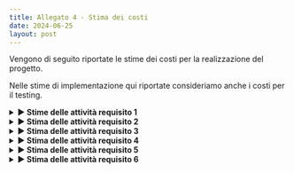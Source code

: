 ```yaml
---
title: Allegato 4 - Stima dei costi
date: 2024-06-25
layout: post
---
```


Vengono di seguito riportate le stime dei costi per la realizzazione del progetto.

Nelle stime di implementazione qui riportate consideriamo anche i costi per il testing.

<details>
<summary markdown='span'>
    <strong>▶️ Stime delle attività requisito 1</strong>
</summary>

**Attività 1.1** Configurazione _build tool_ e DVCS

| Stime   | Luca Rubboli | Giovanni Antonioni | Luca Tassinari | Media | Mediana | 3 point method |
|---------|--------------|--------------------|----------------|-------|---------|----------------|
| Round 1 | 4            | 6                  | 8              | 6,00  | 6       | 6,00           |
| Round 2 | 6            | 6,5                | 7              | 6,50  | 6,5     | 6,50           |

| Unità di misura:   | Ore |
|--------------------|-----|
| Risorse assegnate  | 2   |
| Durata stimata     | 4   |

**Attività 1.2** Configurazione pipeline di _continuous integration_

| Stime   | Luca Rubboli | Giovanni Antonioni | Luca Tassinari | Media | Mediana | 3 point method |
|---------|--------------|--------------------|----------------|-------|---------|----------------|
| Round 1            | 3 | 8 | 3 | 4,67 | 3 | 4,94 |
| Round 2            | 4 | 6 | 6 | 5,33 | 6 | 5,22 |
| Round 3            | 5 | 6 | 6 | 5,67 | 6 | 5,61 |

| Unità di misura:   | Ore |
|--------------------|-----|
| Risorse assegnate: | 2 |
| Durata stimata:    | 4,5 |

**Attività 1.3.1** Configurazione pipeline di _continuous deployment_: progettazione diagrammi deployment

| Stime   | Luca Rubboli | Giovanni Antonioni | Luca Tassinari | Media | Mediana | 3 point method |
|---------|--------------|--------------------|----------------|-------|---------|----------------|
| Round 1            | 4 | 10 | 3 | 5,67 | 4 | 5,94 |
| Round 2            | 6 | 6 | 8 | 6,67 | 6 | 6,78 |
| Round 3            | 6,5 | 6,5 | 7,5 | 6,83 | 6,5 | 6,89 |

| Unità di misura:   | Ore |
|--------------------|-----|
| Risorse assegnate: | 3 progettisti che collaborano in _brainstorming_ |
| Durata stimata:    | 3   |

**Attività 1.3.2** Configurazione pipeline di _continuous deployment_: Creazione struttura locale minimale di orchestrazione

| Stime   | Luca Rubboli | Giovanni Antonioni | Luca Tassinari | Media | Mediana | 3 point method |
|---------|--------------|--------------------|----------------|-------|---------|----------------|
| Round 1 | 10 | 2 | 6 | 6,00 | 6 | 6,00 |
| Round 2 | 5 | 4.5 | 3 | 4,00 | 4 | 4,00 |
| Round 3 | 4.5 | 4.5 | 4 | 4,00 | 4 | 4,00 |

| Unità di misura:   | Ore |
|--------------------|-----|
| Risorse assegnate: | 1 esperto di deployment |
| Durata stimata:    | 4   |

**Attività 1.3.3**: Configurazione pipeline di _continuous deployment_: Configurazione ambiente di produzione

| Stime   | Luca Rubboli | Giovanni Antonioni | Luca Tassinari | Media | Mediana | 3 point method |
|---------|--------------|--------------------|----------------|-------|---------|----------------|
| Round 1 | 4 | 6 | 2 | 4,00 | 4 | 4,00 |
| Round 2 | 5 | 6 | 4,5 | 5,17 | 5 | 5,19 |
| Round 3 | 5 | 6 | 5,5 |  | 5,50 | 5,5 | 5,50 |

| Unità di misura:   | Ore |
|--------------------|-----|
| Risorse assegnate: | 1   |
| Durata stimata:    | 5,5 |

**Attività 1.3.4** Configurazione pipeline di _continuous deployment_: Sviluppo azioni deployment da locale a produzione

| Stime   | Luca Rubboli | Giovanni Antonioni | Luca Tassinari | Media | Mediana | 3 point method |
|---------|--------------|--------------------|----------------|-------|---------|----------------|
| Round 1 | 8 | 10 | 8 | 8,67 | 8 | 8,78 |
| Round 2 | 9 | 9 | 10 | 9,33 | 9 | 9,39 |
| Round 3 | 9 | 9,5 | 9,5 | 9,33 | 9,5 | 9,31 |

| Unità di misura:   | Ore |
|--------------------|-----|
| Risorse assegnate: | 1   |
| Durata stimata:    | 9,5 |

**Attività 1.4** Configurazione _bot_ per aggiornamento automatico delle dipendenze

| Stime   | Luca Rubboli | Giovanni Antonioni | Luca Tassinari | Media | Mediana | 3 point method |
|---------|--------------|--------------------|----------------|-------|---------|----------------|
| Round 1 | 3 | 0.5 | 2 | 2,50 | 2,5 | 2,50 |
| Round 2 | 1,5 | 1,5 | 1,5 | 1,50 | 1,5 | 1,50 |

| Unità di misura:   | Ore |
|--------------------|-----|
| Risorse assegnate: | 1   |
| Durata stimata:    | 1,5 |

**Attività 1.5** Configurazione _bot_ per il _merge_ automatizzato di Pull Request sulla repo

| Stime   | Luca Rubboli | Giovanni Antonioni | Luca Tassinari | Media | Mediana | 3 point method |
|---------|--------------|--------------------|----------------|-------|---------|----------------|
| Round 1 | 2 | 2 | 1,5 |  | 1,83 | 2 | 1,81 |
| Round 2 | 2 | 2 | 1,75 |  | 1,92 | 2 | 1,90 |

| Unità di misura:   | Ore |
|--------------------|-----|
| Risorse assegnate: | 1   |
| Durata stimata:    | 2   |

**Attività 1.6** Configurazione _bot_ per il rilascio automatico delle _release_

| Stime   | Luca Rubboli | Giovanni Antonioni | Luca Tassinari | Media | Mediana | 3 point method |
|---------|--------------|--------------------|----------------|-------|---------|----------------|
| Round 1 | 3 | 3 | 2,5 | 2,83 | 3 | 2,81 |
| Round 2 | 2,75 | 3 | 2,5 | 2,75 | 2,75 | 2,75 |

| Unità di misura:   | Ore  |
|--------------------|------|
| Risorse assegnate: | 1    |
| Durata stimata:    | 2,75 |

**Attività 1.7** Configurazione di un sistema di _ticketing_ automatizzato

| Stime   | Luca Rubboli | Giovanni Antonioni | Luca Tassinari | Media | Mediana | 3 point method |
|---------|--------------|--------------------|----------------|-------|---------|----------------|
| Round 1 | 0,5 | 0,5 | 0,5 | 0,50 | 0,5 | 0,50 |

| Unità di misura:   | Ore |
|--------------------|-----|
| Risorse assegnate: | 1   |
| Durata stimata:    | 0,5 |

</details>

<details>
<summary markdown='span'>
    <strong>▶️ Stima delle attività requisito 2</strong>
</summary>

**Attività 2.1.1** Autenticazione - Configurazione DB e implementazione repository

| Stime   | Luca Rubboli | Giovanni Antonioni | Luca Tassinari | Media | Mediana | 3 point method |
|---------|--------------|--------------------|----------------|-------|---------|----------------|
| Round 1 | 4 | 6,5 | 5 | 5,17 | 5 | 5,19 |
| Round 2 | 5,5 | 6 | 6 | 5,83 | 6 | 5,81 |

| Unità di misura    | Ore |
|--------------------|-----|
| Risorse assegnate  | 1   |
| Durata stimata     | 6   |

**Attività 2.1.2** Autenticazione - Implementazione token di autenticazione

| Stime   | Luca Rubboli | Giovanni Antonioni | Luca Tassinari | Media | Mediana | 3 point method |
|---------|--------------|--------------------|----------------|-------|---------|----------------|
| Round 1 | 3 | 5 | 20 | 9,33 | 5 | 10,06 |
| Round 2 | 12 | 12 | 14 | 12,67 | 12 | 12,78 |
| Round 3 | 12 | 12 | 13 | 12,33 | 12 | 12,39 |

| Unità di misura    | Ore |
|--------------------|-----|
| Risorse assegnate  | 1   |
| Durata stimata     | 12  |

**Attività 2.1.3** Autenticazione - Regole di controllo di accesso

| Stime   | Luca Rubboli | Giovanni Antonioni | Luca Tassinari | Media | Mediana | 3 point method |
|---------|--------------|--------------------|----------------|-------|---------|----------------|
| Round 1 | 6 | 13 | 12 |  | 10,33 | 12 | 10,06 |
| Round 2 | 12 | 13,5 | 13 | 12,83 | 13 | 12,81 |
| Round 3 | 12,5 | 13,5 | 13 | 13,00 | 13 | 13,00 |

| Unità di misura:   | Ore |
|--------------------|-----|
| Risorse assegnate  | 1   |
| Durata stimata     | 13  |

**Attività 2.1.4** Autenticazione - Implementazione API di autenticazione

| Stime   | Luca Rubboli | Giovanni Antonioni | Luca Tassinari | Media | Mediana | 3 point method |
|---------|--------------|--------------------|----------------|-------|---------|----------------|
| Round 1 | 10 | 11 | 16 |  | 12,33 | 11 | 12,56 |
| Round 2 | 13 | 18 | 19 |  | 16,67 | 18 | 16,44 |
| Round 3 | 16 | 19 | 19 |  | 18,00 | 19 | 17,83 |

| Unità di misura:   | Ore |
|--------------------|-----|
| Risorse assegnate  | 1   |
| Durata stimata     | 19  |

**Attività 2.2.1** Gruppi - Configurazione DB e implementazione repository

| Stime   | Luca Rubboli | Giovanni Antonioni | Luca Tassinari | Media | Mediana | 3 point method |
|---------|--------------|--------------------|----------------|-------|---------|----------------|
| Round 1 | 6 | 9 | 7 | 7,33 | 7 | 7,39 |
| Round 2 | 9 | 9,5 | 8 | 8,83 | 9 | 8,81 |
| Round 3 | 8,5 | 9,5 | 9 | 9,00 | 9 | 9,00 |

| Unità di misura:   | Ore |
|--------------------|-----|
| Risorse assegnate  | 1   |
| Durata stimata     | 9,5 |

**Attività 2.2.2** Gruppi - Implementazione API di gestione gruppi

| Stime   | Luca Rubboli | Giovanni Antonioni | Luca Tassinari | Media | Mediana | 3 point method |
|---------|--------------|--------------------|----------------|-------|---------|----------------|
| Round 1 | 20 | 23 | 16 | 19,67 | 20 | 19,61 |
| Round 2 | 20 | 20 | 20 | 20,00 | 20 | 20,00 |

| Unità di misura:   | Ore |
|--------------------|-----|
| Risorse assegnate  | 1   |
| Durata stimata     | 20  |

**Attività 2.3.1** Struttura gerarchica utenti - Esplorazione di plugin _on the shelf_

| Stime   | Luca Rubboli | Giovanni Antonioni | Luca Tassinari | Media | Mediana | 3 point method |
|---------|--------------|--------------------|----------------|-------|---------|----------------|
| Round 1 | 1,5 | 1 | 4 | 2,17 | 1,5 | 2,28 |
| Round 2 | 3 | 2,5 | 4 | 3,17 | 3 | 3,19 |
| Round 3 | 3 | 3 | 3,5 | 3,17 | 3 | 3,19 |

| Unità di misura:   | Ore |
|--------------------|-----|
| Risorse assegnate  | 1   |
| Durata stimata     | 3   |

**Attività 2.3.2** Struttura gerarchica utenti - Implementazione API di gestione dei ruoli

| Stime   | Luca Rubboli | Giovanni Antonioni | Luca Tassinari | Media | Mediana | 3 point method |
|---------|--------------|--------------------|----------------|-------|---------|----------------|
| Round 1 | 8            | 8                  | 16             | 10,67 | 8       | 11,11          |
| Round 2 | 14           | 20                 | 20             | 18,00 | 20      | 17,67          |
| Round 3 | 18           | 18                 | 19             | 18,33 | 18      | 18,39          |

| Unità di misura:   | Ore |
|--------------------|-----|
| Risorse assegnate  | 1   |
| Durata stimata     | 18  |

**Attività 2.3.3** Struttura gerarchica utenti - Predisposizione dello _storage_ per la gestione dei ruoli

| Stime | Luca Rubboli | Giovanni Antonioni | Luca Tassinari | Media | Mediana | 3 point method |
|---|---|---|---|---|---|---|
| Round 1 | 6 | 7 | 6 | 6,33 | 6 | 6,39 |
| Round 2 | 6 | 6,5 | 6,5 | 6,33 | 6,5 | 6,31 |

| Unità di misura    | Ore |
|--------------------|-----|
| Risorse assegnate  | 1   |
| Durata stimata     | 6,5 |

**Attività 2.4.1** Il sistema deve poter gestire le informazioni relative agli utenti e l'impostazione degli indirizzi preferiti - Configurazione DB e implementazione repository

| Stime   | Luca Rubboli | Giovanni Antonioni | Luca Tassinari | Media | Mediana | 3 point method |
|---------|--------------|--------------------|----------------|-------|---------|----------------|
| Round 1 | 3            | 13                 | 3              | 6,33  | 3       | 6,89           |
| Round 2 | 6            | 8                  | 5              | 6,33  | 6       | 6,39           |
| Round 3 | 6            | 6,5                | 6,5            | 6,33  | 6,5     | 6,31           |

| Unità di misura    | Ore |
|--------------------|-----|
| Risorse assegnate  | 1   |
| Durata stimata     | 6,5 |

**Attività 2.4.2** Il sistema deve poter gestire le informazioni relative agli utenti e l'impostazione degli indirizzi preferiti - Implementazione API per la gestione delle informazioni

| Stime   | Luca Rubboli | Giovanni Antonioni | Luca Tassinari | Media | Mediana | 3 point method |
|---------|--------------|--------------------|----------------|-------|---------|----------------|
| Round 1 | 5            | 5                  | 6              | 5,33  | 5       | 5,39           |
| Round 2 | 5,5          | 5,5                | 6              | 5,67  | 5,5     | 5,69           |

| Unità di misura    | Ore |
|--------------------|-----|
| Risorse assegnate  | 1   |
| Durata stimata     | 6   |

**Attività 2.5** Definizione configurazione di deployment

| Stime   | Luca Rubboli | Giovanni Antonioni | Luca Tassinari | Media | Mediana | 3 point method |
|---------|--------------|--------------------|----------------|-------|---------|----------------|
| Round 1 | 4            | 18                 | 8              | 10,00 | 8       | 10,33          |
| Round 2 | 12           | 14                 | 12             | 12,67 | 12      | 12,78          |
| Round 3 | 13           | 13,5               | 12,5           | 13,00 | 13      | 13,00          |

| Unità di misura    | Ore |
|--------------------|-----|
| Risorse assegnate  | 1   |
| Durata stimata     | 13  |

</details>

<details>
<summary markdown='span'>
    <strong>▶️ Stima delle attività requisito 3</strong>
</summary>

</details>

<details>
<summary markdown='span'>
    <strong>▶️ Stima delle attività requisito 4</strong>
</summary>

</details>

<details>
<summary markdown='span'>
    <strong>▶️ Stima delle attività requisito 5</strong>
</summary>

</details>

<details>
<summary markdown='span'>
    <strong>▶️ Stima delle attività requisito 6</strong>
</summary>

</details>
